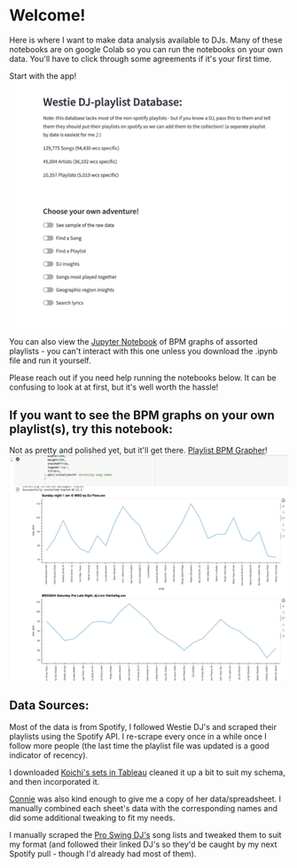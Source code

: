 
# Welcome!
Here is where I want to make data analysis available to DJs.
Many of these notebooks are on google Colab so you can run the notebooks on your own data. You'll have to click through some agreements if it's your first time. 

Start with the app!
[![Playlists and DJs](https://github.com/ThomasMAhern/WCS_playlist_analysis/blob/main/graphs/DJ%20playlist%20app.jpg)](https://wcs-music-database.streamlit.app/)

You can also view the [Jupyter Notebook](https://github.com/ThomasMAhern/WCS_playlist_analysis/blob/main/notebooks/WCS_playlist_analysis.ipynb) of BPM graphs of assorted playlists - you can't interact with this one unless you download the .ipynb file and run it yourself.

Please reach out if you need help running the notebooks below. It can be confusing to look at at first, but it's well worth the hassle!

## If you want to see the BPM graphs on your own playlist(s), try this notebook:
Not as pretty and polished yet, but it'll get there.
[Playlist BPM Grapher](https://colab.research.google.com/drive/11E7wQ6Ccf2CFu5vbWURZbT3i7vYaNZJJ?usp=sharing)!
![BPM Grapher](https://github.com/ThomasMAhern/WCS_playlist_analysis/blob/main/graphs/BPM_graphs.jpg)



## Data Sources:

Most of the data is from Spotify, I followed Westie DJ's and scraped their playlists using the Spotify API. I re-scrape every once in a while once I follow more people (the last time the playlist file was updated is a good indicator of recency).

I downloaded [Koichi's sets in Tableau](https://public.tableau.com/app/profile/koichi.tsunoda3069/viz/DJStats/Sets) cleaned it up a bit to suit my schema, and then incorporated it.

[Connie](https://conniedoesdata.com/2023/03/29/WCS-DJ-Spreadsheet/) was also kind enough to give me a copy of her data/spreadsheet. I manually combined each sheet's data with the corresponding names and did some additional tweaking to fit my needs.

I manually scraped the [Pro Swing DJ's](https://proswingdjs.com/) song lists and tweaked them to suit my format (and followed their linked DJ's so they'd be caught by my next Spotify pull - though I'd already had most of them).


